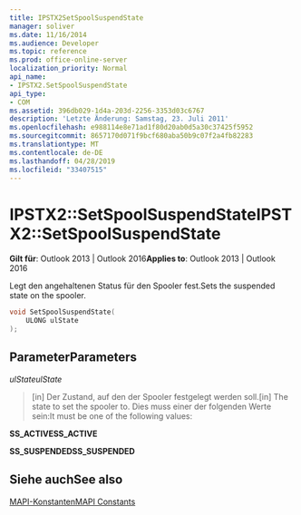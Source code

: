 ```yaml
---
title: IPSTX2SetSpoolSuspendState
manager: soliver
ms.date: 11/16/2014
ms.audience: Developer
ms.topic: reference
ms.prod: office-online-server
localization_priority: Normal
api_name:
- IPSTX2.SetSpoolSuspendState
api_type:
- COM
ms.assetid: 396db029-1d4a-203d-2256-3353d03c6767
description: 'Letzte Änderung: Samstag, 23. Juli 2011'
ms.openlocfilehash: e988114e8e71ad1f80d20ab0d5a30c37425f5952
ms.sourcegitcommit: 8657170d071f9bcf680aba50b9c07f2a4fb82283
ms.translationtype: MT
ms.contentlocale: de-DE
ms.lasthandoff: 04/28/2019
ms.locfileid: "33407515"
---
```

# <a name="ipstx2setspoolsuspendstate"></a><span data-ttu-id="963e3-103">IPSTX2::SetSpoolSuspendState</span><span class="sxs-lookup"><span data-stu-id="963e3-103">IPSTX2::SetSpoolSuspendState</span></span>

  
  
<span data-ttu-id="963e3-104">**Gilt für**: Outlook 2013 | Outlook 2016</span><span class="sxs-lookup"><span data-stu-id="963e3-104">**Applies to**: Outlook 2013 | Outlook 2016</span></span> 
  
<span data-ttu-id="963e3-105">Legt den angehaltenen Status für den Spooler fest.</span><span class="sxs-lookup"><span data-stu-id="963e3-105">Sets the suspended state on the spooler.</span></span>
  
```cpp
void SetSpoolSuspendState( 
    ULONG ulState 
);
```

## <a name="parameters"></a><span data-ttu-id="963e3-106">Parameter</span><span class="sxs-lookup"><span data-stu-id="963e3-106">Parameters</span></span>

 <span data-ttu-id="963e3-107">_ulState_</span><span class="sxs-lookup"><span data-stu-id="963e3-107">_ulState_</span></span>
  
> <span data-ttu-id="963e3-108">[in] Der Zustand, auf den der Spooler festgelegt werden soll.</span><span class="sxs-lookup"><span data-stu-id="963e3-108">[in] The state to set the spooler to.</span></span> <span data-ttu-id="963e3-109">Dies muss einer der folgenden Werte sein:</span><span class="sxs-lookup"><span data-stu-id="963e3-109">It must be one of the following values:</span></span>
    
 <span data-ttu-id="963e3-110">**SS_ACTIVE**</span><span class="sxs-lookup"><span data-stu-id="963e3-110">**SS_ACTIVE**</span></span>
  
> 
    
 <span data-ttu-id="963e3-111">**SS_SUSPENDED**</span><span class="sxs-lookup"><span data-stu-id="963e3-111">**SS_SUSPENDED**</span></span>
  
> 
    
## <a name="see-also"></a><span data-ttu-id="963e3-112">Siehe auch</span><span class="sxs-lookup"><span data-stu-id="963e3-112">See also</span></span>



[<span data-ttu-id="963e3-113">MAPI-Konstanten</span><span class="sxs-lookup"><span data-stu-id="963e3-113">MAPI Constants</span></span>](mapi-constants.md)

